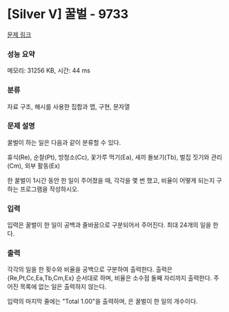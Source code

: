 # [Silver V] 꿀벌 - 9733 

[문제 링크](https://www.acmicpc.net/problem/9733) 

### 성능 요약

메모리: 31256 KB, 시간: 44 ms

### 분류

자료 구조, 해시를 사용한 집합과 맵, 구현, 문자열

### 문제 설명

<p>꿀벌이 하는 일은 다음과 같이 분류할 수 있다.</p>

<p>휴식(Re), 순찰(Pt), 방청소(Cc), 꽃가루 먹기(Ea), 새끼 돌보기(Tb), 벌집 짓기와 관리(Cm), 외부 활동(Ex)</p>

<p>한 꿀벌이 1시간 동안 한 일이 주어졌을 때, 각각을 몇 번 했고, 비율이 어떻게 되는지 구하는 프로그램을 작성하시오.</p>

### 입력 

 <p>입력은 꿀벌이 한 일이 공백과 줄바꿈으로 구분되어서 주어진다. 최대 24개의 일을 한다.</p>

### 출력 

 <p>각각의 일을 한 횟수와 비율을 공백으로 구분하여 출력한다. 출력은 {Re,Pt,Cc,Ea,Tb,Cm,Ex} 순서대로 하며, 비율은 소수점 둘째 자리까지 출력한다. 주어진 목록에 없는 일은 출력하지 않는다.</p>

<p>입력의 마지막 줄에는 "Total <total> 1.00"을 출력하며, <total>은 꿀벌이 한 일의 개수이다.</p>

